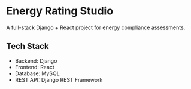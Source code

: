 # Energy Rating Studio

A full-stack Django + React project for energy compliance assessments.

## Tech Stack
- Backend: Django
- Frontend: React
- Database: MySQL
- REST API: Django REST Framework

